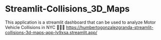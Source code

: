 # Streamlit-Collisions_3D_Maps
This application is a streamlit dashboard that can be used to analyze Motor Vehicle Collisions in NYC 🗽💥🚗
https://humbertogonzalezgranda-streamlit-collisions-3d-maps-app-lv9xsa.streamlit.app/
